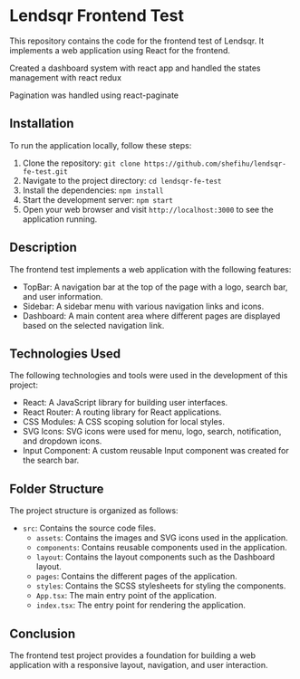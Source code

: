 # Lendsqr Frontend Test

This repository contains the code for the frontend test of Lendsqr. It implements a web application using React for the frontend.

Created a dashboard system with react app and handled the states management with react redux

Pagination was handled using react-paginate

## Installation

To run the application locally, follow these steps:

1. Clone the repository: `git clone https://github.com/shefihu/lendsqr-fe-test.git`
2. Navigate to the project directory: `cd lendsqr-fe-test`
3. Install the dependencies: `npm install`
4. Start the development server: `npm start`
5. Open your web browser and visit `http://localhost:3000` to see the application running.

## Description

The frontend test implements a web application with the following features:

- TopBar: A navigation bar at the top of the page with a logo, search bar, and user information.
- Sidebar: A sidebar menu with various navigation links and icons.
- Dashboard: A main content area where different pages are displayed based on the selected navigation link.

## Technologies Used

The following technologies and tools were used in the development of this project:

- React: A JavaScript library for building user interfaces.
- React Router: A routing library for React applications.
- CSS Modules: A CSS scoping solution for local styles.
- SVG Icons: SVG icons were used for menu, logo, search, notification, and dropdown icons.
- Input Component: A custom reusable Input component was created for the search bar.

## Folder Structure

The project structure is organized as follows:

- `src`: Contains the source code files.
  - `assets`: Contains the images and SVG icons used in the application.
  - `components`: Contains reusable components used in the application.
  - `layout`: Contains the layout components such as the Dashboard layout.
  - `pages`: Contains the different pages of the application.
  - `styles`: Contains the SCSS stylesheets for styling the components.
  - `App.tsx`: The main entry point of the application.
  - `index.tsx`: The entry point for rendering the application.

## Conclusion

The frontend test project provides a foundation for building a web application with a responsive layout, navigation, and user interaction.